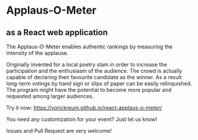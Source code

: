 # Applaus-O-Meter
## as a React web application

The Applaus-O-Meter enables authentic rankings by measuring the intensity of the applause.

Originally invented for a local poetry slam in order to increase the participation and the enthusiasm of the audience. 
The crowd is actually capable of declaring their favourite candidate as the winner. As a result long-term votings by hand sign or slips of 
paper can be easily relinquished. The program might have the potential to become more popular and requested among larger audiences. 

Try it now: https://yorickreum.github.io/react-applaus-o-meter/

You need any customization for your event? Just let us know!

Issues and Pull Request are very welcome!
